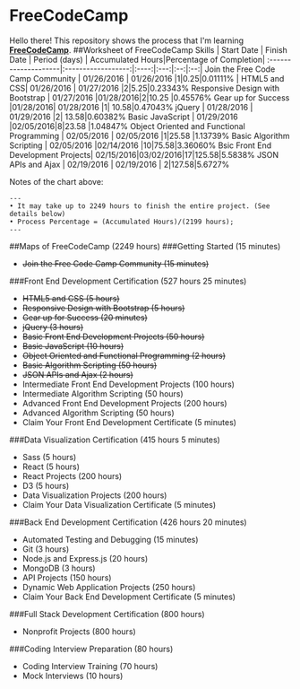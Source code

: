 # FreeCodeCamp

Hello there! This repository shows the process that I'm learning [**FreeCodeCamp**](http://www.freecodecamp.com/).
##Worksheet of FreeCodeCamp
Skills        | Start Date           | Finish Date    | Period (days) | Accumulated Hours|Percentage of Completion|
:--------------------|:------------------:|:----:|:---:|:--:|:--:|
Join the Free Code Camp Community | 01/26/2016  | 01/26/2016   |1|0.25|0.01111% |
HTML5 and CSS| 01/26/2016  | 01/27/2016   |2|5.25|0.23343%
Responsive Design with Bootstrap      |  01/27/2016 |01/28/2016|2|10.25 |0.45576%
Gear up for Success       |01/28/2016|  01/28/2016  |1| 10.58|0.47043%
jQuery     |  01/28/2016 | 01/29/2016   |2| 13.58|0.60382%
Basic JavaScript       |  01/29/2016 |02/05/2016|8|23.58 |1.04847%
Object Oriented and Functional Programming | 02/05/2016  |  02/05/2016  |1|25.58 |1.13739%
Basic Algorithm Scripting       | 02/05/2016   |02/14/2016    |10|75.58|3.36060%
Bsic Front End Development Projects| 02/15/2016|03/02/2016|17|125.58|5.5838%
JSON APIs and Ajax | 02/19/2016 | 02/19/2016 | 2|127.58|5.6727%

Notes of the chart above:

```
---
• It may take up to 2249 hours to finish the entire project. (See details below)
• Process Percentage = (Accumulated Hours)/(2199 hours);
---
```


##Maps of FreeCodeCamp (2249 hours)
###Getting Started (15 minutes)
* <del>Join the Free Code Camp Community (15 minutes)</del>

###Front End Development Certification (527 hours 25 minutes)
* <del>HTML5 and CSS (5 hours)</del>
* <del>Responsive Design with Bootstrap (5 hours)</del>
* <del>Gear up for Success (20 minutes)</del>
* <del>jQuery (3 hours)</del>
* <del>Basic Front End Development Projects (50 hours)</del>
* <del>Basic JavaScript (10 hours)</del>
* <del>Object Oriented and Functional Programming (2 hours)</del>
* <del>Basic Algorithm Scripting (50 hours)</del>
* <del>JSON APIs and Ajax (2 hours) </del>
* Intermediate Front End Development Projects (100 hours)
* Intermediate Algorithm Scripting (50 hours)
* Advanced Front End Development Projects (200 hours)
* Advanced Algorithm Scripting (50 hours)
* Claim Your Front End Development Certificate (5 minutes)

###Data Visualization Certification (415 hours 5 minutes)
* Sass (5 hours)
* React (5 hours)
* React Projects (200 hours)
* D3 (5 hours)
* Data Visualization Projects (200 hours)
* Claim Your Data Visualization Certificate (5 minutes)

###Back End Development Certification (426 hours 20 minutes)
* Automated Testing and Debugging (15 minutes)
* Git (3 hours)
* Node.js and Express.js (20 hours)
* MongoDB (3 hours)
* API Projects (150 hours)
* Dynamic Web Application Projects (250 hours)
* Claim Your Back End Development Certificate (5 minutes)

###Full Stack Development Certification (800 hours)
* Nonprofit Projects (800 hours)

###Coding Interview Preparation (80 hours)
* Coding Interview Training (70 hours)
* Mock Interviews (10 hours)

